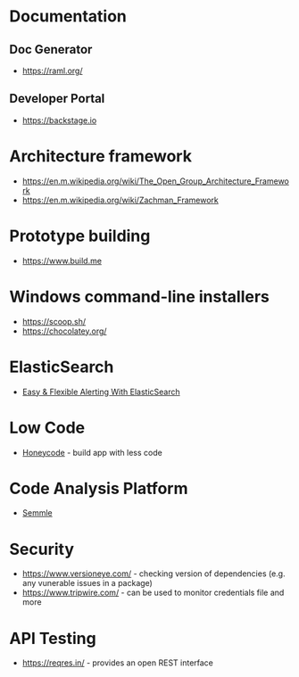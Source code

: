 # Documentation
## Doc Generator
- https://raml.org/

## Developer Portal
- https://backstage.io

# Architecture framework
- https://en.m.wikipedia.org/wiki/The_Open_Group_Architecture_Framework
- https://en.m.wikipedia.org/wiki/Zachman_Framework

# Prototype building
- https://www.build.me

# Windows command-line installers
- https://scoop.sh/
- https://chocolatey.org/

# ElasticSearch
- [Easy & Flexible Alerting With ElasticSearch](https://github.com/Yelp/elastalert)

# Low Code
- [Honeycode](https://www.honeycode.aws/) - build app with less code

# Code Analysis Platform
- [Semmle](https://semmle.com/)

# Security
- https://www.versioneye.com/ - checking version of dependencies (e.g. any vunerable issues in a package)
- https://www.tripwire.com/ - can be used to monitor credentials file and more

# API Testing
- https://reqres.in/ - provides an open REST interface

